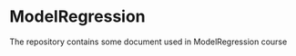 ModelRegression
===============

The repository contains some document used in ModelRegression course
